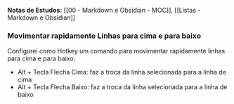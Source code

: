 **Notas de Estudos:** [[00 - Markdown e Obsidian - MOC]], [[Listas - Markdown e Obsidian]]

### Movimentar rapidamente Linhas para cima e para baixo

Configurei como Hotkey um comando para movimentar rapidamente linhas para cima e para baixo:
 - Alt + Tecla Flecha Cima: faz a troca da linha selecionada para a linha de cima
 - Alt + Tecla Flecha Baixo: faz a troca da linha selecionada para a linha de baixo